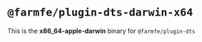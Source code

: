 # `@farmfe/plugin-dts-darwin-x64`

This is the **x86_64-apple-darwin** binary for `@farmfe/plugin-dts`
